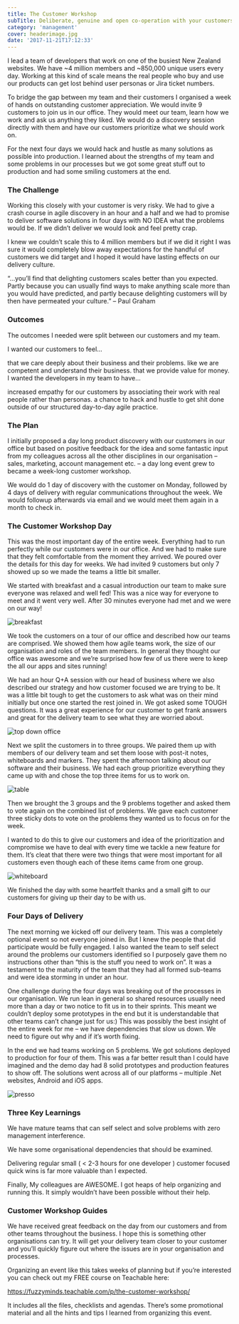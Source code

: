 ```yaml
---
title: The Customer Workshop
subTitle: Deliberate, genuine and open co-operation with your customers
category: 'management'
cover: headerimage.jpg
date: '2017-11-21T17:12:33'
---
```


I lead a team of developers that work on one of the busiest New Zealand websites. We have ~4 million members and ~850,000 unique users every day. Working at this kind of scale means the real people who buy and use our products can get lost behind user personas or Jira ticket numbers.

<!-- end excerpt -->

To bridge the gap between my team and their customers I organised a week of hands on outstanding customer appreciation. We would invite 9 customers to join us in our office. They would meet our team, learn how we work and ask us anything they liked. We would do a discovery session directly with them and have our customers prioritize what we should work on.

For the next four days we would hack and hustle as many solutions as possible into production. I learned about the strengths of my team and some problems in our processes but we got some great stuff out to production and had some smiling customers at the end.

### The Challenge

Working this closely with your customer is very risky. We had to give a crash course in agile discovery in an hour and a half and we had to promise to deliver software solutions in four days with NO IDEA what the problems would be. If we didn’t deliver we would look and feel pretty crap.

I knew we couldn’t scale this to 4 million members but if we did it right I was sure it would completely blow away expectations for the handful of customers we did target and I hoped it would have lasting effects on our delivery culture.

“…you’ll find that delighting customers scales better than you expected. Partly because you can usually find ways to make anything scale more than you would have predicted, and partly because delighting customers will by then have permeated your culture.” – Paul Graham

### Outcomes

The outcomes I needed were split between our customers and my team.

I wanted our customers to feel…

that we care deeply about their business and their problems.
like we are competent and understand their business.
that we provide value for money.
I wanted the developers in my team to have…

increased empathy for our customers by associating their work with real people rather than personas.
a chance to hack and hustle to get shit done outside of our structured day-to-day agile practice.

### The Plan

I initially proposed a day long product discovery with our customers in our office but based on positive feedback for the idea and some fantastic input from my colleagues across all the other disciplines in our organisation – sales, marketing, account management etc. – a day long event grew to became a week-long customer workshop.

We would do 1 day of discovery with the customer on Monday, followed by 4 days of delivery with regular communications throughout the week. We would followup afterwards via email and we would meet them again in a month to check in.

### The Customer Workshop Day

This was the most important day of the entire week. Everything had to run perfectly while our customers were in our office. And we had to make sure that they felt comfortable from the moment they arrived. We poured over the details for this day for weeks. We had invited 9 customers but only 7 showed up so we made the teams a little bit smaller.

We started with breakfast and a casual introduction our team to make sure everyone was relaxed and well fed! This was a nice way for everyone to meet and it went very well. After 30 minutes everyone had met and we were on our way!

![breakfast](./caketable.jpg 'breakfast')

We took the customers on a tour of our office and described how our teams are comprised. We showed them how agile teams work, the size of our organisation and roles of the team members. In general they thought our office was awesome and we’re surprised how few of us there were to keep the all our apps and sites running!

We had an hour Q+A session with our head of business where we also described our strategy and how customer focused we are trying to be. It was a little bit tough to get the customers to ask what was on their mind initially but once one started the rest joined in. We got asked some TOUGH questions. It was a great experience for our customer to get frank answers and great for the delivery team to see what they are worried about.

![top down office](./topdown.jpg 'top down office')

Next we split the customers in to three groups. We paired them up with members of our delivery team and set them loose with post-it notes, whiteboards and markers. They spent the afternoon talking about our software and their business. We had each group prioritize everything they came up with and chose the top three items for us to work on.

![table](./table.jpg 'table')

Then we brought the 3 groups and the 9 problems together and asked them to vote again on the combined list of problems. We gave each customer three sticky dots to vote on the problems they wanted us to focus on for the week.

I wanted to do this to give our customers and idea of the prioritization and compromise we have to deal with every time we tackle a new feature for them. It’s cleat that there were two things that were most important for all customers even though each of these items came from one group.

![whiteboard](./whiteboard.jpg 'whiteboard')

We finished the day with some heartfelt thanks and a small gift to our customers for giving up their day to be with us.

### Four Days of Delivery

The next morning we kicked off our delivery team. This was a completely optional event so not everyone joined in. But I knew the people that did participate would be fully engaged. I also wanted the team to self select around the problems our customers identified so I purposely gave them no instructions other than “this is the stuff you need to work on”. It was a testament to the maturity of the team that they had all formed sub-teams and were idea storming in under an hour.

One challenge during the four days was breaking out of the processes in our organisation. We run lean in general so shared resources usually need more than a day or two notice to fit us in to their sprints. This meant we couldn’t deploy some prototypes in the end but it is understandable that other teams can’t change just for us:) This was possibly the best insight of the entire week for me – we have dependencies that slow us down. We need to figure out why and if it’s worth fixing.

In the end we had teams working on 5 problems. We got solutions deployed to production for four of them. This was a far better result than I could have imagined and the demo day had 8 solid prototypes and production features to show off. The solutions went across all of our platforms – multiple .Net websites, Android and iOS apps.

![presso](./presso.jpg 'presso')

### Three Key Learnings

We have mature teams that can self select and solve problems with zero management interference.

We have some organisational dependencies that should be examined.

Delivering regular small ( < 2-3 hours for one developer ) customer focused quick wins is far more valuable than I expected.

Finally, My colleagues are AWESOME. I got heaps of help organizing and running this. It simply wouldn’t have been possible without their help.

### Customer Workshop Guides

We have received great feedback on the day from our customers and from other teams throughout the business. I hope this is something other organisations can try. It will get your delivery team closer to your customer and you’ll quickly figure out where the issues are in your organisation and processes.

Organizing an event like this takes weeks of planning but if you’re interested you can check out my FREE course on Teachable here:

<https://fuzzyminds.teachable.com/p/the-customer-workshop/>

It includes all the files, checklists and agendas. There’s some promotional material and all the hints and tips I learned from organizing this event.

